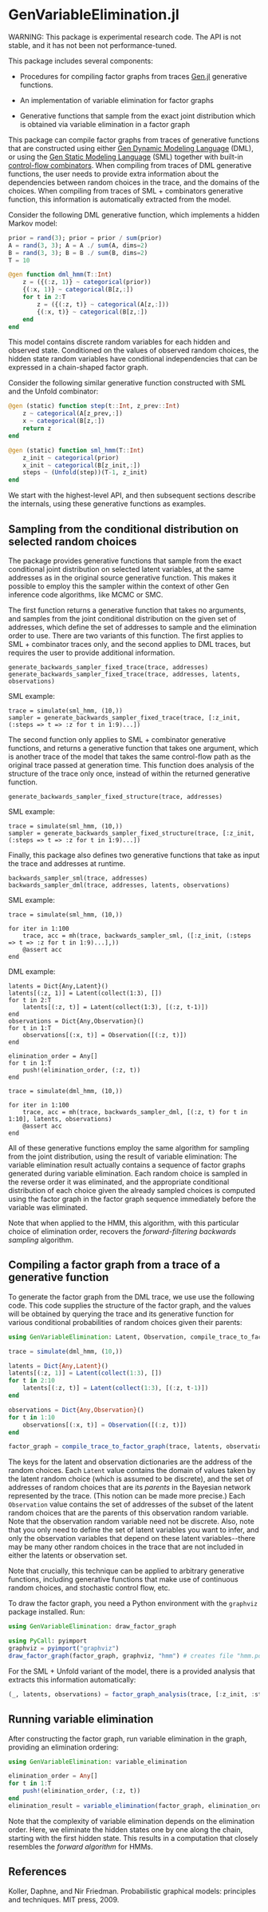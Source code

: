 # GenVariableElimination.jl

WARNING: This package is experimental research code. The API is not stable, and it has not been not performance-tuned.

This package includes several components:

- Procedures for compiling factor graphs from traces [Gen.jl](https://www.gen.dev) generative functions.

- An implementation of variable elimination for factor graphs

- Generative functions that sample from the exact joint distribution which is obtained via variable elimination in a factor graph

This package can compile factor graphs from traces of generative functions that are constructed using either [Gen Dynamic Modeling Language](https://www.gen.dev/dev/ref/modeling/) (DML),
or using the [Gen Static Modeling Language](https://www.gen.dev/dev/ref/modeling/#Static-Modeling-Language-1) (SML) together with built-in [control-flow combinators](https://www.gen.dev/dev/ref/combinators/).
When compiling from traces of DML generative functions, the user needs to provide extra information about the dependencies between random choices in the trace, and the domains of the choices.
When compiling from traces of SML + combinators generative function, this information is automatically extracted from the model.

Consider the following DML generative function, which implements a hidden Markov model:
```julia
prior = rand(3); prior = prior / sum(prior)
A = rand(3, 3); A = A ./ sum(A, dims=2)
B = rand(3, 3); B = B ./ sum(B, dims=2)
T = 10

@gen function dml_hmm(T::Int)
    z = ({(:z, 1)} ~ categorical(prior))
    {(:x, 1)} ~ categorical(B[z,:])
    for t in 2:T
        z = ({(:z, t)} ~ categorical(A[z,:]))
        {(:x, t)} ~ categorical(B[z,:])
    end
end
```
This model contains discrete random variables for each hidden and observed state.
Conditioned on the values of observed random choices, the hidden state random variables have conditional independencies that can be expressed in a chain-shaped factor graph.

Consider the following similar generative function constructed with SML and the Unfold combinator:
```julia
@gen (static) function step(t::Int, z_prev::Int)
    z ~ categorical(A[z_prev,:])
    x ~ categorical(B[z,:])
    return z
end

@gen (static) function sml_hmm(T::Int)
    z_init ~ categorical(prior)
    x_init ~ categorical(B[z_init,:])
    steps ~ (Unfold(step))(T-1, z_init)
end
```

We start with the highest-level API, and then subsequent sections describe the internals, using these generative functions as examples.

## Sampling from the conditional distribution on selected random choices

The package provides generative functions that sample from the exact conditional joint distribution on selected latent variables, at the same addresses as in the original source generative function.
This makes it possible to employ this the sampler within the context of other Gen inference code algorithms, like MCMC or SMC.

The first function returns a generative function that takes no arguments, and samples from the joint conditional distribution on the given set of addresses, which define the set of addresses to sample and the elimination order to use.
There are two variants of this function.
The first applies to SML + combinator traces only, and the second applies to DML traces, but requires the user to provide additional information.

    generate_backwards_sampler_fixed_trace(trace, addresses)
    generate_backwards_sampler_fixed_trace(trace, addresses, latents, observations)

SML example:

    trace = simulate(sml_hmm, (10,))
    sampler = generate_backwards_sampler_fixed_trace(trace, [:z_init, (:steps => t => :z for t in 1:9)...])

The second function only applies to SML + combinator generative functions, and returns a generative function that takes one argument, which is another trace of the model that takes the same control-flow path as the original trace passed at generation time.
This function does analysis of the structure of the trace only once, instead of within the returned generative function.

    generate_backwards_sampler_fixed_structure(trace, addresses)

SML example:

    trace = simulate(sml_hmm, (10,))
    sampler = generate_backwards_sampler_fixed_structure(trace, [:z_init, (:steps => t => :z for t in 1:9)...])

Finally, this package also defines two generative functions that take as input the trace and addresses at runtime.

    backwards_sampler_sml(trace, addresses)
    backwards_sampler_dml(trace, addresses, latents, observations)

SML example:

    trace = simulate(sml_hmm, (10,))

    for iter in 1:100
        trace, acc = mh(trace, backwards_sampler_sml, ([:z_init, (:steps => t => :z for t in 1:9)...],))
        @assert acc
    end

DML example:

    latents = Dict{Any,Latent}()
    latents[(:z, 1)] = Latent(collect(1:3), [])
    for t in 2:T
        latents[(:z, t)] = Latent(collect(1:3), [(:z, t-1)])
    end
    observations = Dict{Any,Observation}()
    for t in 1:T
        observations[(:x, t)] = Observation([(:z, t)])
    end

    elimination_order = Any[]
    for t in 1:T
        push!(elimination_order, (:z, t))
    end
    
    trace = simulate(dml_hmm, (10,))

    for iter in 1:100
        trace, acc = mh(trace, backwards_sampler_dml, [(:z, t) for t in 1:10], latents, observations)
        @assert acc
    end

All of these generative functions employ the same algorithm for sampling from the joint distribution, using the result of variable elimination:
The variable elimination result actually contains a sequence of factor graphs generated during variable elimination.
Each random choice is sampled in the reverse order it was eliminated, and the appropriate conditional distribution of each choice given the already sampled choices is computed using the factor graph in the factor graph sequence immediately before the variable was eliminated.

Note that when applied to the HMM, this algorithm, with this particular choice of elimination order, recovers the _forward-filtering backwards sampling_ algorithm.

## Compiling a factor graph from a trace of a generative function


To generate the factor graph from the DML trace, we use use the following code.
This code supplies the structure of the factor graph, and the values will be obtained by querying the trace and its generative function for various conditional probabilities of random choices given their parents:
```julia
using GenVariableElimination: Latent, Observation, compile_trace_to_factor_graph

trace = simulate(dml_hmm, (10,))

latents = Dict{Any,Latent}()
latents[(:z, 1)] = Latent(collect(1:3), [])
for t in 2:10
    latents[(:z, t)] = Latent(collect(1:3), [(:z, t-1)])
end

observations = Dict{Any,Observation}()
for t in 1:10
    observations[(:x, t)] = Observation([(:z, t)])
end

factor_graph = compile_trace_to_factor_graph(trace, latents, observations)
```
The keys for the latent and observation dictionaries are the address of the random choices.
Each `Latent` value contains the domain of values taken by the latent random choice (which is assumed to be discrete), and the set of addresses of random choices that are its _parents_ in the Bayesian network represented by the trace. (This notion can be made more precise.)
Each `Observation` value contains the set of addresses of the subset of the latent random choices that are the parents of this observation random variable.
Note that the observation random variable need not be discrete.
Also, note that you only need to define the set of latent variables you want to infer, and only the observation variables that depend on these latent variables--there may be many other random choices in the trace that are not included in either the latents or observation set.

Note that crucially, this technique can be applied to arbitrary generative functions, including generative functions that make use of continuous random choices, and stochastic control flow, etc.

To draw the factor graph, you need a Python environment with the `graphviz` package installed. Run:
```julia
using GenVariableElimination: draw_factor_graph

using PyCall: pyimport
graphviz = pyimport("graphviz")
draw_factor_graph(factor_graph, graphviz, "hmm") # creates file "hmm.pdf"
```

For the SML + Unfold variant of the model, there is a provided analysis that extracts this information automatically:
```julia
(_, latents, observations) = factor_graph_analysis(trace, [:z_init, :steps => 1 => :z, :steps => 2 => :z, :steps => 3 => :z])
```

## Running variable elimination

After constructing the factor graph, run variable elimination in the graph, providing an elimination ordering:
```julia
using GenVariableElimination: variable_elimination

elimination_order = Any[]
for t in 1:T
    push!(elimination_order, (:z, t))
end
elimination_result = variable_elimination(factor_graph, elimination_order)
```
Note that the complexity of variable elimination depends on the elimination order.
Here, we eliminate the hidden states one by one along the chain, starting with the first hidden state.
This results in a computation that closely resembles the _forward algorithm_ for HMMs.

## References

Koller, Daphne, and Nir Friedman. Probabilistic graphical models: principles and techniques. MIT press, 2009.


